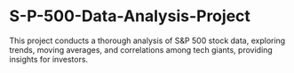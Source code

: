 # S-P-500-Data-Analysis-Project
This project conducts a thorough analysis of S&amp;P 500 stock data, exploring trends, moving averages, and correlations among tech giants, providing insights for investors.
